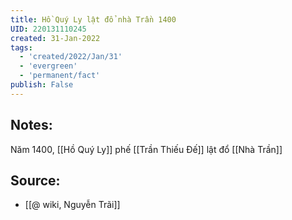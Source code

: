 ```yaml
---
title: Hồ Quý Ly lật đổ nhà Trần 1400
UID: 220131110245
created: 31-Jan-2022
tags:
  - 'created/2022/Jan/31'
  - 'evergreen'
  - 'permanent/fact'
publish: False
---
```

## Notes:
Năm 1400, [[Hồ Quý Ly]] phế [[Trần Thiếu Đế]] lật đổ [[Nhà Trần]]

## Source:
- [[@ wiki, Nguyễn Trãi]]


